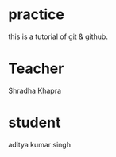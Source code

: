 # practice
this is a tutorial of git &amp; github.

# Teacher
Shradha Khapra
# student
aditya kumar singh